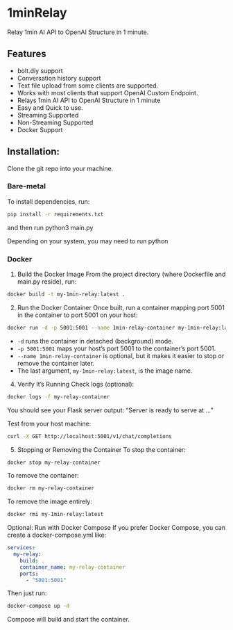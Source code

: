 # 1minRelay
Relay 1min AI API to OpenAI Structure in 1 minute.

## Features
- bolt.diy support
- Conversation history support
- Text file upload from some clients are supported.
- Works with most clients that support OpenAI Custom Endpoint.
- Relays 1min AI API to OpenAI Structure in 1 minute
- Easy and Quick to use.
- Streaming Supported
- Non-Streaming Supported
- Docker Support

## Installation:

Clone the git repo into your machine.

### Bare-metal

To install dependencies, run:
```bash
pip install -r requirements.txt
```

and then run python3 main.py

Depending on your system, you may need to run python

### Docker

1. Build the Docker Image
From the project directory (where Dockerfile and main.py reside), run:

```bash
docker build -t my-1min-relay:latest .
```

2. Run the Docker Container
Once built, run a container mapping port 5001 in the container to port 5001 on your host:

```bash
docker run -d -p 5001:5001 --name 1min-relay-container my-1min-relay:latest
```

- `-d` runs the container in detached (background) mode.
- `-p 5001:5001` maps your host’s port 5001 to the container’s port 5001.
- `--name 1min-relay-container` is optional, but it makes it easier to stop or remove the container later.
- The last argument, `my-1min-relay:latest`, is the image name.


4. Verify It’s Running
Check logs (optional):

```bash
docker logs -f my-relay-container
```
You should see your Flask server output: “Server is ready to serve at …”

Test from your host machine:

```bash
curl -X GET http://localhost:5001/v1/chat/completions
```

5. Stopping or Removing the Container
To stop the container:

```bash
docker stop my-relay-container
```

To remove the container:

```bash
docker rm my-relay-container
```

To remove the image entirely:

```bash
docker rmi my-1min-relay:latest
```

Optional: Run with Docker Compose
If you prefer Docker Compose, you can create a docker-compose.yml like:

```yaml
services:
  my-relay:
    build: .
    container_name: my-relay-container
    ports:
      - "5001:5001"
```

Then just run:

```bash
docker-compose up -d
```
Compose will build and start the container.

